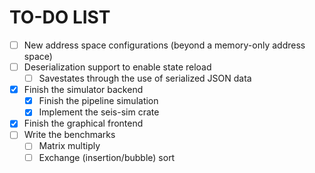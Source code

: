 <!-- TODO --->
# TO-DO LIST

- [ ] New address space configurations (beyond a memory-only address space)
- [ ] Deserialization support to enable state reload
  - [ ] Savestates through the use of serialized JSON data
- [x] Finish the simulator backend
  - [x] Finish the pipeline simulation
  - [x] Implement the seis-sim crate
- [x] Finish the graphical frontend
- [ ] Write the benchmarks
  - [ ] Matrix multiply
  - [ ] Exchange (insertion/bubble) sort
